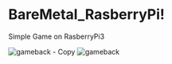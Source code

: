 # BareMetal_RasberryPi!
Simple Game on RasberryPi3

![gameback - Copy](https://github.com/Aleksandar-Lazarevic/BareMetal_RasberryPi/assets/135633702/1f3b106a-c2c8-440c-af7c-2353bf4a8256)
![gameback](https://github.com/Aleksandar-Lazarevic/BareMetal_RasberryPi/assets/135633702/6e1ad8bb-5b1b-4fb3-9e4b-b176da4319be)
